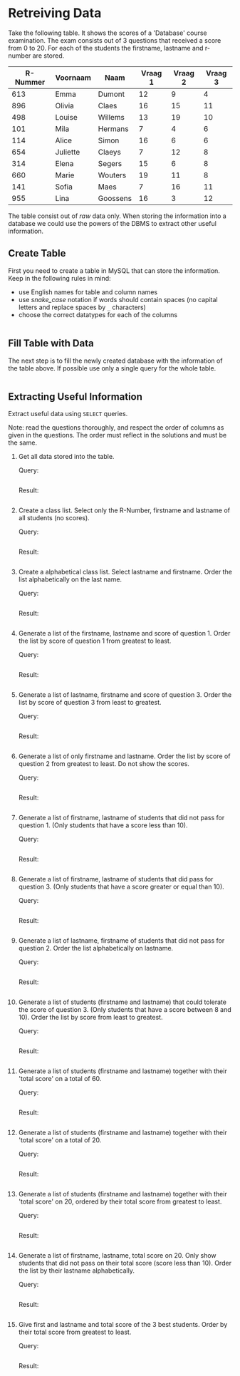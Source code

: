 
# Retreiving Data

Take the following table. It shows the scores of a 'Database' course examination. The exam consists out of 3 questions that received a score from 0 to 20. For each of the students the firstname, lastname and r-number are stored.

| R-Nummer | Voornaam | Naam     | Vraag 1 | Vraag 2 | Vraag 3 |
| -------- | -------- | -------- | ------- | ------- | ------- |
| 613      | Emma     | Dumont   | 12      | 9       | 4       |
| 896      | Olivia   | Claes    | 16      | 15      | 11      |
| 498      | Louise   | Willems  | 13      | 19      | 10      |
| 101      | Mila     | Hermans  | 7       | 4       | 6       |
| 114      | Alice    | Simon    | 16      | 6       | 6       |
| 654      | Juliette | Claeys   | 7       | 12      | 8       |
| 314      | Elena    | Segers   | 15      | 6       | 8       |
| 660      | Marie    | Wouters  | 19      | 11      | 8       |
| 141      | Sofia    | Maes     | 7       | 16      | 11      |
| 955      | Lina     | Goossens | 16      | 3       | 12      |

The table consist out of _raw_ data only. When storing the information into a database we could use the powers of the DBMS to extract other useful information.

## Create Table

First you need to create a table in MySQL that can store the information. Keep in the following rules in mind:

- use English names for table and column names
- use _snake_case_ notation if words should contain spaces (no capital letters and replace spaces by `_` characters)
- choose the correct datatypes for each of the columns

```sql

```

## Fill Table with Data

The next step is to fill the newly created database with the information of the table above. If possible use only a single query for the whole table.

```sql

```

## Extracting Useful Information

Extract useful data using `SELECT` queries.

Note: read the questions thoroughly, and respect the order of columns as given in the questions. The order must reflect in the solutions and must be the same.

1. Get all data stored into the table.

   Query:

   ```sql

   ```

   Result:

   ```text

   ```

2. Create a class list. Select only the R-Number, firstname and lastname of all students (no scores).

   Query:

   ```sql

   ```

   Result:

   ```text

   ```

3. Create a alphabetical class list. Select lastname and firstname. Order the list alphabetically on the last name.

   Query:

   ```sql

   ```

   Result:

   ```text

   ```

4. Generate a list of the firstname, lastname and score of question 1. Order the list by score of question 1 from greatest to least.

   Query:

   ```sql

   ```

   Result:

   ```text

   ```

5. Generate a list of lastname, firstname and score of question 3. Order the list by score of question 3 from least to greatest.

   Query:

   ```sql

   ```

   Result:

   ```text

   ```

6. Generate a list of only firstname and lastname. Order the list by score of question 2 from greatest to least. Do not show the scores.

   Query:

   ```sql

   ```

   Result:

   ```text

   ```

7. Generate a list of firstname, lastname of students that did not pass for question 1. (Only students that have a score less than 10).

   Query:

   ```sql

   ```

   Result:

   ```text

   ```

8. Generate a list of firstname, lastname of students that did pass for question 3. (Only students that have a score greater or equal than 10).

   Query:

   ```sql

   ```

   Result:

   ```text

   ```

9. Generate a list of lastname, firstname of students that did not pass for question 2. Order the list alphabetically on lastname.

   Query:

   ```sql

   ```

   Result:

   ```text

   ```

10. Generate a list of students (firstname and lastname) that could tolerate the score of question 3. (Only students that have a score between 8 and 10). Order the list by score from least to greatest.

      Query:

      ```sql

      ```

      Result:

      ```text

      ```

11. Generate a list of students (firstname and lastname) together with their 'total score' on a total of 60.

      Query:

      ```sql

      ```

      Result:

      ```text

      ```

12. Generate a list of students (firstname and lastname) together with their 'total score' on a total of 20.

      Query:

      ```sql

      ```

      Result:

      ```text

      ```

13. Generate a list of students (firstname and lastname) together with their 'total score' on 20, ordered by their total score from greatest to least.

      Query:

      ```sql

      ```

      Result:

      ```text

      ```

14. Generate a list of firstname, lastname, total score on 20. Only show students that did not pass on their total score (score less than 10). Order the list by their lastname alphabetically.

      Query:

      ```sql

      ```

      Result:

      ```text

      ```

15. Give first and lastname and total score of the 3 best students. Order by their total score from greatest to least.

      Query:

      ```sql

      ```

      Result:

      ```text

      ```
